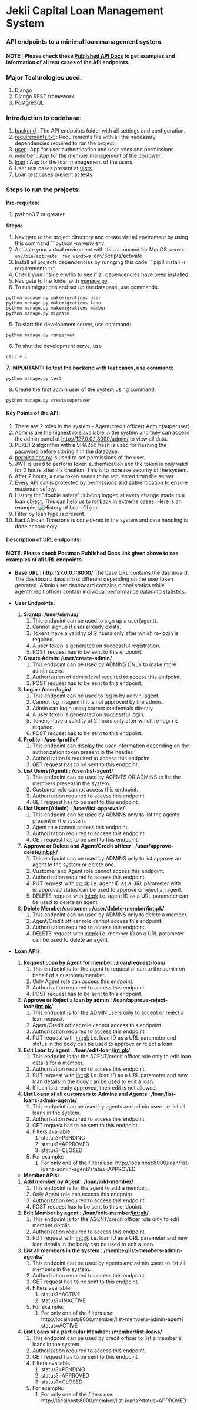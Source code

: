 # Jekii Capital Loan Management System

### API endpoints to a minimal loan management system.

#### NOTE : Please check these [Published API Docs](https://documenter.getpostman.com/view/9835426/Tzm5FwLV) to get examples and information of all test cases of the API endpoints.

### Major Technologies used:
1. Django
2. Django REST framework
3. PostgreSQL


### Introduction to codebase:
1. [backend](./backend) : The API endpoints folder with all settings and configuration.
2. [requirements.txt](./backend/requirements.txt) : Requirements file with all the necessary dependencies required to run the project.
3. [user](./backend/user) : App for user authentication and user roles and permissions.
4. [member](./backend/loan) : App for the member management of the borrower.
5. [loan](./backend/loan) : App for the loan management of the users.
6. User test cases present at [tests](./backend/user/tests)
7. Loan test cases present at [tests](./backend/loan/tests)

### Steps to run the projects:

**Pre-requites:**
1. python3.7 or greater

**Steps:**
1. Navigate to the project directory and create virtual enviroment by using this command ```python -m venv env
2. Activate your virtual enviroment with this command  for MacOS ```source env/bin/activate  for windows ```env/Scripts/activate
3. Install all projects dependencies by runnging this code ```pip3 install -r requirements.txt
4. Check your inside env/lib to see if all dependencies have been installed. 
3. Navigate to the folder with [manage.py](./docker-compose.yml).
4. To run migrations and set up the database, use commands:
```buildoutcfg
python manage.py makemigrations user
python manage.py makemigrations loan
python manage.py makemigrations member
python manage.py migrate
```
5. To start the development server, use command:
```buildoutcfg
python manage.py runserver
```
6. To shut the development serve, use 
```buildoutcfg
ctrl + c
```
**7. IMPORTANT: To test the backend with test cases, use command:**
```buildoutcfg
python manage.py test
```
8. Create the first admin user of the system using command:
```buildoutcfg
python manage.py createsuperuser
```

#### Key Points of the API:
1. There are 2 roles in the system -  Agent(credit officer) Admin(superuser).
2. Admins are the highest role available in the system and they can access the admin panel at http://127.0.0.1:8000/admin/ to view all data.
3. PBKDF2 algorithm with a SHA256 hash is used for hashing the password before storing it in the database.
4. [permissions.py](./backend/user/permissions.py) is used to set permissions of the user.
5. JWT is used to perform token authentication and the token is only valid for 2 hours after it's creation. This is to increase security of the system.
6. After 2 hours, a new token needs to be requested from the server.
7. Every API call is protected by permissions and authentication to ensure maximum safety.
8. History for "double safety" is being logged at every change made to a loan object. This can help us to rollback in extreme cases. Here is an example,
![History of Loan Object](./screenshots/history.png)
9. Filter by loan type is present.
10. East African Timezone is considered in the system and date handling is done accordingly.

#### Description of URL endpoints:

#### NOTE: Please check Postman Published Docs link given above to see examples of all URL endpoints.

* **Base URL : http:127.0.0.1:8000/** The base URL contains the dashboard. The dashboard data/info is different depending on the user token genrated. Admin user dashboard contains global statics while agent/credit officer contain individual performance data/info statistics.
* **User Endpoints:**
    1. **Signup: /user/signup/**
        1. This endpoint can be used to sign up a user(agent).
        2. Cannot signup if user already exists.
        3. Tokens have a validity of 2 hours only after which re-login is required.
        4. A user token is generated on successful registration.
        5. POST request has to be sent to this endpoint.
    2. **Create Admin: /user/create-admin/**
        1. This endpoint can be used by ADMINS ONLY to make more admin users.
        2. Authorization of admin level required to access this endpoint.
        3. POST request has to be sent to this endpoint.
    3. **Login : /user/login/**
        1. This endpoint can be used to log in by admin, agent.
        2. Cannot log in agent if it is not approved by the admin.
        3. Admin can login using correct credentials directly.
        4. A user token is generated on successful login.
        5. Tokens have a validity of 2 hours only after which re-login is required.
        6. POST request has to be sent to this endpoint.
    4. **Profile : /user/profile/**
        1. This endpoint can display the user information depending on the authorization token present in the header.
        2. Authorization is required to access this endpoint.
        3. GET request has to be sent to this endpoint.
    5. **List Users(Agent) : /user/list-agent/**
        1. This endpoint can be used by AGENTS OR ADMINS to list the members present in the system.
        2. Customer role cannot access this endpoint.
        3. Authorization required to access this endpoint.
        4. GET request has to be sent to this endpoint.
    6. **List Users(Admin) : /user/list-approvals/**
        1. This endpoint can be used by ADMINS only to list the  agents present in the system.
        2. Agent role cannot access this endpoint.
        3. Authorization required to access this endpoint.
        4. GET request has to be sent to this endpoint.
    7. **Approve or Delete and Agent/Credit officer : /user/approve-delete/<int:pk>/**
        1. This endpoint can be used by ADMINS only to list approve an agent to the system or delete one.
        2. Customer and Agent role cannot access this endpoint.
        3. Authorization required to access this endpoint.
        4. PUT request with <int:pk> i.e. agent ID as a URL parameter with is_approved status can be used to approve or reject an agent.
        5. DELETE request with <int:pk> i.e. agent ID as a URL parameter can be used to delete an agent.
    8. **Delete Member/customer : /user/delete-member/<int:pk>/**
        1. This endpoint can be used by ADMINS only to delete a member.
        2. Agent/Credit officer role cannot access this endpoint.
        3. Authorization required to access this endpoint.
        5. DELETE request with <int:pk> i.e. member ID as a URL parameter can be used to delete an agent.
* **Loan APIs:**
    1. **Request Loan by Agent for member : /loan/request-loan/**
        1. This endpoint is for the agent to request a loan to the admin on behalf of a customer/member.
        2. Only Agent role can access this endpoint.
        3. Authorization required to access this endpoint.
        4. POST request has to be sent to this endpoint.
    2. **Approve or Reject a loan by admin : /loan/approve-reject-loan/<int:pk>/**
        1. This endpoint is for the ADMIN users only to accept or reject a loan request.
        2. Agent/Credit officer role cannot access this endpoint.
        3. Authorization required to access this endpoint.
        4. PUT request with <int:pk> i.e. loan ID as a URL parameter and status in the body can be used to approve or reject a loan.
    3. **Edit Loan by agent : /loan/edit-loan/<int:pk>/**
        1. This endpoint is for the AGENT/credit officer role only to edit loan details for a member.
        2. Authorization required to access this endpoint.
        3. PUT request with <int:pk> i.e. loan ID as a URL parameter and new loan details in the body can be used to edit a loan.
        4. If loan is already approved, then edit is not allowed.
    4. **List Loans of all customers to Admins and Agents : /loan/list-loans-admin-agents/**
        1. This endpoint can be used by agents and admin users to list all loans in the system.
        2. Authorization required to access this endpoint.
        3. GET request has to be sent to this endpoint.
        4. Filters available:
            1. status?=PENDING
            2. status?=APPROVED
            3. status?=CLOSED
        5. For example:
            1. For only one of the filters use: http://localhost:8000/loan/list-loans-admin-agent?status=APPROVED
                   
    * **Member APIs:**
    1. **Add member by Agent : /loan/add-member/**
        1. This endpoint is for the agent to add a member.
        2. Only Agent role can access this endpoint.
        3. Authorization required to access this endpoint.
        4. POST request has to be sent to this endpoint.
    2. **Edit Member by agent : /loan/edit-member/<int:pk>/**
        1. This endpoint is for the AGENT/credit officer role only to edit member details.
        2. Authorization required to access this endpoint.
        3. PUT request with <int:pk> i.e. loan ID as a URL parameter and new loan details in the body can be used to edit a loan.
    4. **List all members in the system : /member/list-members-admin-agents/**
        1. This endpoint can be used by agents and admin users to list all members in the system.
        2. Authorization required to access this endpoint.
        3. GET request has to be sent to this endpoint.
        4. Filters available:
            1. status?=ACTIVE
            2. status?=INACTIVE
        5. For example:
            1. For only one of the filters use: http://localhost:8000/member/list-members-admin-agent?status=ACTIVE
    5. **List Loans of a particular Member : /member/list-loans/**
        1. This endpoint can be used by credit officer to list a member's loans in the system.
        2. Authorization required to access this endpoint.
        3. GET request has to be sent to this endpoint.
        4. Filters available:
            1. status?=PENDING
            2. status?=APPROVED
            3. status?=CLOSED
        5. For example:
            1. For only one of the filters use: http://localhost:8000/member/list-loans?status=APPROVED
